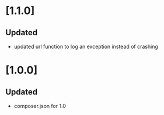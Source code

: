 # [1.1.0]
## Updated
- updated url function to log an exception instead of crashing

# [1.0.0]
## Updated
- composer.json for 1.0
